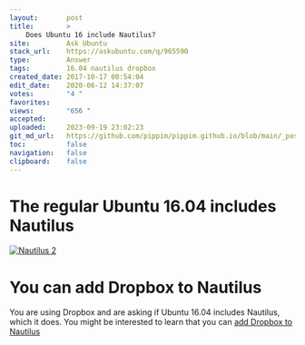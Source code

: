 ```yaml
---
layout:       post
title:        >
    Does Ubuntu 16 include Nautilus?
site:         Ask Ubuntu
stack_url:    https://askubuntu.com/q/965590
type:         Answer
tags:         16.04 nautilus dropbox
created_date: 2017-10-17 00:54:04
edit_date:    2020-06-12 14:37:07
votes:        "4 "
favorites:    
views:        "656 "
accepted:     
uploaded:     2023-09-19 23:02:23
git_md_url:   https://github.com/pippim/pippim.github.io/blob/main/_posts/2017/2017-10-17-Does-Ubuntu-16-include-Nautilus_.md
toc:          false
navigation:   false
clipboard:    false
---
```


# The regular Ubuntu 16.04 includes Nautilus

[![Nautilus 2][1]][1]

# You can add Dropbox to Nautilus

You are using Dropbox and are asking if Ubuntu 16.04 includes Nautilus, which it does. You might be interested to learn that you can [add Dropbox to Nautilus](https://ubuntuforums.org/showthread.php?t=2332623)

  [1]: https://i.stack.imgur.com/Zo5SL.png
